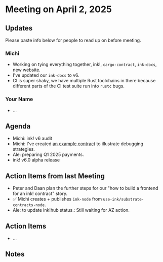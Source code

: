 # Meeting on April 2, 2025

## Updates

Please paste info below for people to read up on before meeting.

### Michi
- Working on tying everything together, ink!, `cargo-contract`, `ink-docs`, new website.
- I've updated our `ink-docs` to v6.
- CI is super shaky, we have multiple Rust toolchains in there because different parts of the CI test suite run into `rustc` bugs. 

### Your Name
- …

## Agenda
- Michi: ink! v6 audit
- Michi: I've created [an example contract](https://github.com/use-ink/ink/blob/master/integration-tests/public/debugging-strategies/lib.rs) to illustrate debugging strategies.
- Ale: preparing Q1 2025 payments.
- ink! v6.0 alpha release

## Action Items from last Meeting

- Peter and Daan plan the further steps for our "how to build a frontend for an ink! contract" story.
- ✅ Michi creates + publishes `ink-node` from `use-ink/substrate-contracts-node`.
- Ale: to update ink!hub status.: Still waiting for AZ action.

## Action Items
- …

## Notes
